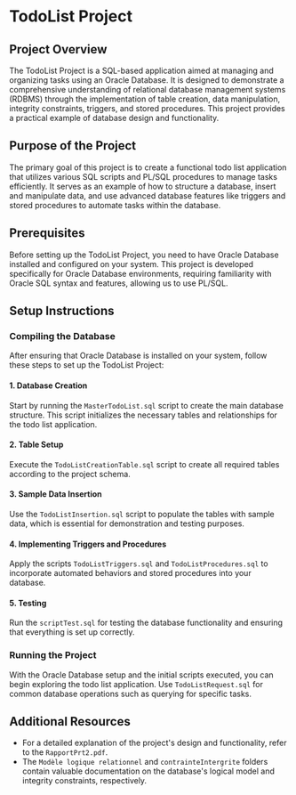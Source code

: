 
# TodoList Project

## Project Overview

The TodoList Project is a SQL-based application aimed at managing and organizing tasks using an Oracle Database. It is designed to demonstrate a comprehensive understanding of relational database management systems (RDBMS) through the implementation of table creation, data manipulation, integrity constraints, triggers, and stored procedures. This project provides a practical example of database design and functionality.

## Purpose of the Project

The primary goal of this project is to create a functional todo list application that utilizes various SQL scripts and PL/SQL procedures to manage tasks efficiently. It serves as an example of how to structure a database, insert and manipulate data, and use advanced database features like triggers and stored procedures to automate tasks within the database.

## Prerequisites

Before setting up the TodoList Project, you need to have Oracle Database installed and configured on your system. This project is developed specifically for Oracle Database environments, requiring familiarity with Oracle SQL syntax and features, allowing us to use PL/SQL.

## Setup Instructions

### Compiling the Database

After ensuring that Oracle Database is installed on your system, follow these steps to set up the TodoList Project:

#### 1. Database Creation

Start by running the `MasterTodoList.sql` script to create the main database structure. This script initializes the necessary tables and relationships for the todo list application.

#### 2. Table Setup

Execute the `TodoListCreationTable.sql` script to create all required tables according to the project schema.

#### 3. Sample Data Insertion

Use the `TodoListInsertion.sql` script to populate the tables with sample data, which is essential for demonstration and testing purposes.

#### 4. Implementing Triggers and Procedures

Apply the scripts `TodoListTriggers.sql` and `TodoListProcedures.sql` to incorporate automated behaviors and stored procedures into your database.

#### 5. Testing

Run the `scriptTest.sql` for testing the database functionality and ensuring that everything is set up correctly.

### Running the Project

With the Oracle Database setup and the initial scripts executed, you can begin exploring the todo list application. Use `TodoListRequest.sql` for common database operations such as querying for specific tasks.

## Additional Resources

- For a detailed explanation of the project's design and functionality, refer to the `RapportPrt2.pdf`.
- The `Modèle logique relationnel` and `contrainteIntergrite` folders contain valuable documentation on the database's logical model and integrity constraints, respectively.
